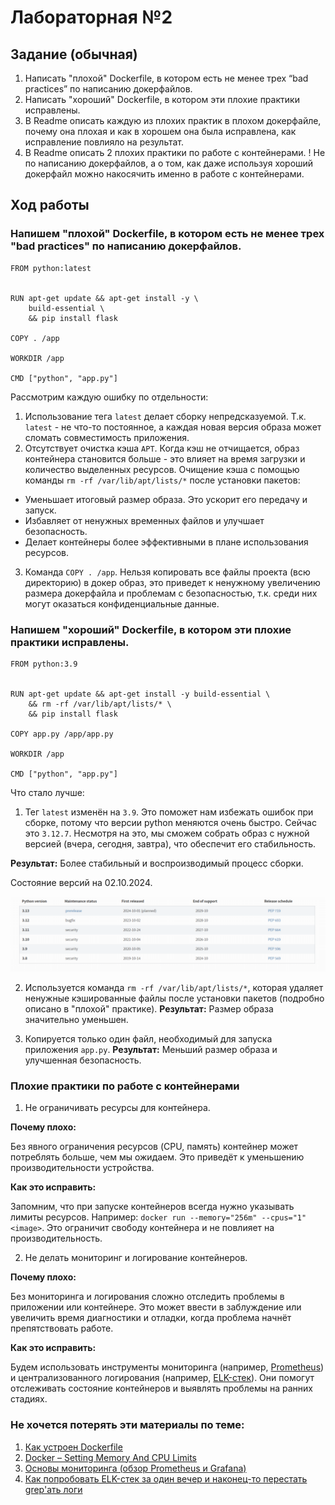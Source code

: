 # Лабораторная №2 

## Задание (обычная)

1. Написать "плохой" Dockerfile, в котором есть не менее трех “bad practices” по написанию докерфайлов.
2. Написать "хороший" Dockerfile, в котором эти плохие практики исправлены.
3. В Readme описать каждую из плохих практик в плохом докерфайле, почему она плохая и как в хорошем она была исправлена, как исправление повлияло на результат.
4. В Readme описать 2 плохих практики по работе с контейнерами. ! Не по написанию докерфайлов, а о том, как даже используя хороший докерфайл можно накосячить именно в работе с контейнерами.


## Ход работы
### Напишем "плохой" Dockerfile, в котором есть не менее трех "bad practices" по написанию докерфайлов.

```
FROM python:latest


RUN apt-get update && apt-get install -y \
    build-essential \
    && pip install flask

COPY . /app

WORKDIR /app

CMD ["python", "app.py"]
```
Рассмотрим каждую ошибку по отдельности:
1. Использование тега `latest` делает сборку непредсказуемой. Т.к. `latest` - не что-то постоянное, а каждая новая версия образа может сломать совместимость приложения.
2. Отсутствует очистка кэша `APT`. Когда кэш не отчищается, образ контейнера становится больше - это влияет на время загрузки и количество выделенных ресурсов.
Очищение кэша с помощью команды `rm -rf /var/lib/apt/lists/*` после установки пакетов:
- Уменьшает итоговый размер образа. Это ускорит его передачу и запуск.
- Избавляет от ненужных временных файлов и улучшает безопасность.
- Делает контейнеры более эффективными в плане использования ресурсов.
3. Команда `COPY . /app`. Нельзя копировать все файлы проекта (всю директорию) в докер образ, это приведет к ненужному увеличению размера докерфайла и проблемам с безопасностью, т.к. среди них могут оказаться конфиденциальные данные.
### Напишем "хороший" Dockerfile, в котором эти плохие практики исправлены.
```
FROM python:3.9


RUN apt-get update && apt-get install -y build-essential \
	&& rm -rf /var/lib/apt/lists/* \	
    && pip install flask

COPY app.py /app/app.py

WORKDIR /app

CMD ["python", "app.py"]
```
Что стало лучше:
1. Тег `latest` изменён на `3.9`. Это поможет нам избежать ошибок при сборке, потому что версии python меняются очень быстро. Сейчас это `3.12.7`. Несмотря на это, мы сможем собрать образ с нужной версией (вчера, сегодня, завтра), что обеспечит его стабильность.
   
<b>Результат:</b> Более стабильный и воспроизводимый процесс сборки.

Состояние версий на 02.10.2024.

![Versions](img/versions.png)

2. Используется команда `rm -rf /var/lib/apt/lists/*`, которая удаляет ненужные кэшированные файлы после установки пакетов (подробно описано в "плохой" практике).
<b>Результат:</b> Размер образа значительно уменьшен.

3. Копируется только один файл, необходимый для запуска приложения `app.py`. 
<b>Результат:</b> Меньший размер образа и улучшенная безопасность.


### Плохие практики по работе с контейнерами
1. Не ограничивать ресурсы для контейнера.

<b>Почему плохо:</b>

Без явного ограничения ресурсов (CPU, память) контейнер может потреблять больше, чем мы ожидаем. Это приведёт к уменьшению производительности устройства.

<b>Как это исправить:</b>

Запомним, что при запуске контейнеров всегда нужно указывать лимиты ресурсов. Например: `docker run --memory="256m" --cpus="1" <image>`. Это ограничит свободу контейнера и не повлияет на производительность.

2. Не делать мониторинг и логирование контейнеров.

<b>Почему плохо:</b>

Без мониторинга и логирования сложно отследить проблемы в приложении или контейнере. Это может ввести в заблуждение или увеличить время диагностики и отладки, когда проблема начнёт препятствовать работе.

<b>Как это исправить:</b>

Будем использовать инструменты мониторинга (например, [Prometheus](https://habr.com/ru/articles/709204/)) и централизованного логирования (например, [ELK-стек](https://habr.com/ru/articles/671344/)). Они помогут отслеживать состояние контейнеров и выявлять проблемы на ранних стадиях.

### Не хочется потерять эти материалы по теме:
1. [Как устроен Dockerfile](https://doka.guide/tools/dockerfile/)
2. [Docker – Setting Memory And CPU Limits](https://howtodoinjava.com/devops/docker-memory-and-cpu-limits/)
3. [Основы мониторинга (обзор Prometheus и Grafana)](https://habr.com/ru/articles/709204/)
4. [Как попробовать ELK-стек за один вечер и наконец-то перестать grep'ать логи](https://habr.com/ru/articles/671344/)


